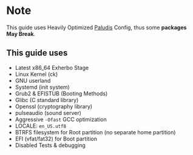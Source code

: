 # Note
This guide uses Heavily Optimized <a href=https://paludis.exherbo.org/>Paludis</a> Config, thus some **packages May Break**.

## This guide uses
* Latest x86_64 Exherbo Stage
* Linux Kernel (ck)
* GNU userland
* Systemd (init system)
* Grub2 & EFISTUB (Booting Methods)
* Glibc (C standard library)
* Openssl (cryptography library)
* pulseaudio (sound server)
* Aggressive `-Ofast` GCC optimization
* LOCALE: `en_US.utf8`
* BTRFS filesystem for Root partition (no separate home partition)
* EFI (vfat/fat32) for Boot partition
* Disabled Tests & debugging